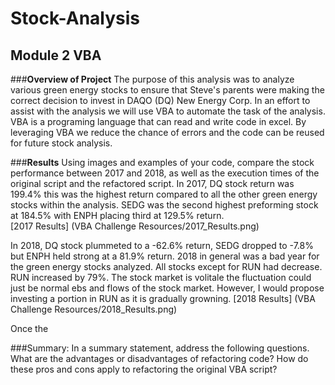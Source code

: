 # **Stock-Analysis**
## Module 2 VBA

###**Overview of Project** 
The purpose of this analysis was to analyze various green energy stocks to ensure that Steve's parents were making the correct decision to invest in DAQO (DQ) New Energy Corp. In an effort to assist with the analysis we will use VBA to automate the task of the analysis. VBA is a programing language that can read and write code in excel.  By leveraging VBA we reduce the chance of errors and the code can be reused for future stock analysis. 


###**Results** 
Using images and examples of your code, compare the stock performance between 2017 and 2018, as well as the execution times of the original script and the refactored script.
In 2017, DQ stock return was 199.4% this was the highest return compared to all the other green energy stocks within the analysis.  SEDG was the second highest preforming stock at 184.5% with ENPH placing third at 129.5% return.  
[2017 Results] (VBA Challenge Resources/2017_Results.png)

In 2018, DQ stock plummeted to a -62.6% return, SEDG dropped to -7.8% but ENPH held strong at a 81.9% return.  2018 in general was a bad year for the green energy stocks analyzed.  All stocks except for RUN had decrease.  RUN increased by 79%.  The stock market is volitale the fluctuation could just be normal ebs and flows of the stock market. However, I would propose investing a portion in RUN as it is gradually growning.
[2018 Results] (VBA Challenge Resources/2018_Results.png)

Once the 






###Summary: In a summary statement, address the following questions.
What are the advantages or disadvantages of refactoring code?
How do these pros and cons apply to refactoring the original VBA script?
